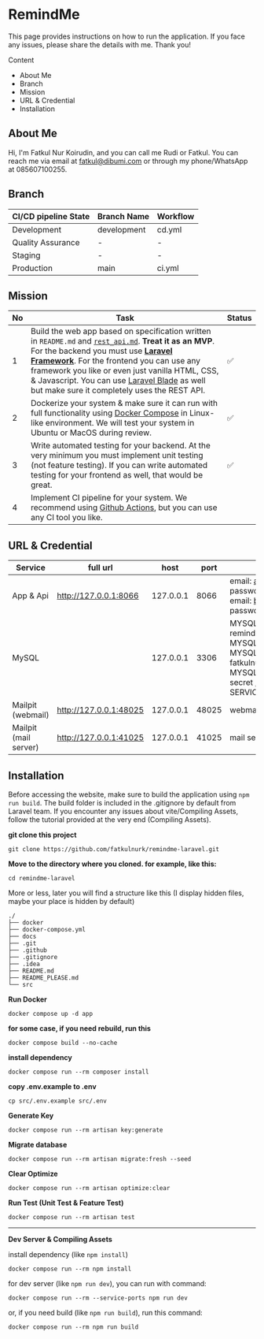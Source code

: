 # RemindMe
This page provides instructions on how to run the application. If you face any issues, please share the details with me. Thank you!

Content
- About Me
- Branch
- Mission
- URL & Credential
- Installation

## About Me

Hi, I'm Fatkul Nur Koirudin, and you can call me Rudi or Fatkul. You can reach me via email at fatkul@dibumi.com or
through my phone/WhatsApp at 085607100255.

## Branch

| CI/CD pipeline State | Branch Name | Workflow |
|----------------------|-------------|----------|
| Development          | development | cd.yml   |
| Quality Assurance    | -           | -        |
| Staging              | -           | -        |
| Production           | main        | ci.yml   |

## Mission

| No | Task                                                                                                                                                                                                                                                                                                                                                                                                                                   | Status |
|----|----------------------------------------------------------------------------------------------------------------------------------------------------------------------------------------------------------------------------------------------------------------------------------------------------------------------------------------------------------------------------------------------------------------------------------------|--------|
| 1  | Build the web app based on specification written in `README.md` and [`rest_api.md`](./docs/rest_api.md). **Treat it as an MVP**. For the backend you must use **[Laravel Framework](https://laravel.com/)**. For the frontend you can use any framework you like or even just vanilla HTML, CSS, & Javascript. You can use [Laravel Blade](https://laravel.com/docs/10.x/blade) as well but make sure it completely uses the REST API. | ✅      |
| 2  | Dockerize your system & make sure it can run with full functionality using [Docker Compose](https://docs.docker.com/compose/) in Linux-like environment. We will test your system in Ubuntu or MacOS during review.                                                                                                                                                                                                                    | ✅      |
| 3  | Write automated testing for your backend. At the very minimum you must implement unit testing (not feature testing). If you can write automated testing for your frontend as well, that would be great.                                                                                                                                                                                                                                | ✅      |
| 4  | Implement CI pipeline for your system. We recommend using [Github Actions](https://github.com/features/actions), but you can use any CI tool you like.                                                                                                                                                                                                                                                                                 |        |

## URL & Credential

| Service               | full url               | host      | port  | description                                                                                                                                              |
|-----------------------|------------------------|-----------|-------|----------------------------------------------------------------------------------------------------------------------------------------------------------|
| App & Api             | http://127.0.0.1:8066  | 127.0.0.1 | 8066  | email: alice@mail.com, password: 123456,<br/>email: bob@mail.com, password: 123456                                                                       |
| MySQL                 |                        | 127.0.0.1 | 3306  | MYSQL_DATABASE: remindme,<br/>MYSQL_USER: fatkulnurk, <br/>MYSQL_PASSWORD: fatkulnurksecret, <br/>MYSQL_ROOT_PASSWORD: secret , <br/>SERVICE_NAME: mysql |
| Mailpit (webmail)     | http://127.0.0.1:48025 | 127.0.0.1 | 48025 | webmail                                                                                                                                                  |
| Mailpit (mail server) | http://127.0.0.1:41025 | 127.0.0.1 | 41025 | mail server                                                                                                                                              |

## Installation
Before accessing the website, make sure to build the application using `npm run build`. The build folder is included in the .gitignore by default from Laravel team. If you encounter any issues about vite/Compiling Assets, follow the tutorial provided at the very end (Compiling Assets).

**git clone this project**

```
git clone https://github.com/fatkulnurk/remindme-laravel.git 
```

**Move to the directory where you cloned. for example,  like this:**

```text
cd remindme-laravel
```

More or less, later you will find a structure like this (I display hidden files, maybe your place is hidden by default)
```text
./
├── docker
├── docker-compose.yml
├── docs
├── .git
├── .github
├── .gitignore
├── .idea
├── README.md
├── README_PLEASE.md
└── src
```


**Run Docker**

```text
docker compose up -d app
```

**for some case, if you need rebuild, run this**

```text
docker compose build --no-cache
```

**install dependency**

```text
docker compose run --rm composer install
```

**copy .env.example to .env**

```text
cp src/.env.example src/.env
```

**Generate Key**

```text
docker compose run --rm artisan key:generate
```

**Migrate database**

```text
docker compose run --rm artisan migrate:fresh --seed
```

**Clear Optimize**

```text
docker compose run --rm artisan optimize:clear
```

**Run Test (Unit Test & Feature Test)**

```text
docker compose run --rm artisan test
```

---

**Dev Server & Compiling Assets**

install dependency (like `npm install`)

```text
docker compose run --rm npm install
```

for dev server (like `npm run dev`), you can run with command:

```text
docker compose run --rm --service-ports npm run dev
```

or, if you need build (like `npm run build`), run this command:

```text
docker compose run --rm npm run build
```
